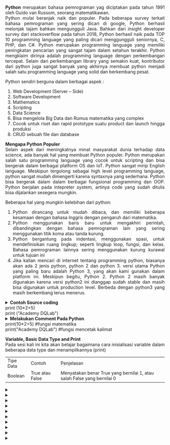 <p align="justify"><b>Python</b> merupakan bahasa pemrograman yag diciptakan pada tahun 1991 oleh Guido van Russom, seorang matematikawan.</br>Python mulai beranjak naik dan populer. Pada beberapa survey terkait bahasa pemrograman yang sering dicari di google, Python berhasil melonjak tajam bahkan mengungguli Java. Bahkan dari insight developer survey dari stackoverflow pada tahun 2018, Python berhasil naik pada TOP 10 programming language yang paling dicari menggungguli seniornya, C, PHP, dan C#. Python merupakan programming language yang memiliki peningkatan pencarian yang sangat tajam dalam setahun terakhir. Python mengklaim dirinya adalah programming language dengan perkembangan tercepat. Selain dari perkembangan library yang semakin kuat, kontributor dari python juga sangat banyak yang akhirnya membuat python menjadi salah satu programming language yang solid dan berkembang pesat.</p>
Python sendiri berguna dalam berbagai aspek :
<ol align="justify"><li>Web Development (Server – Side)</li>
<li>Software Development</li>
<li>Mathematics</li>
<li>Scripting</li>
<li>Data Science</li>
<li>Bisa mengelola Big Data dan Rumus matematika yang complex</li>
<li>Cocok untuk riset dan rapid prototype suatu product dan launch hingga produksi</li>
<li>CRUD sebuah file dan database</li></ol>
<p align="justify"><b>Mengapa Python Populer</b></br>
Selain aspek dari meningkatnya minat masyarakat dunia terhadap data science, ada banyak hal yang membuat Python populer. Python merupakan salah satu programming language yang cocok untuk scripting dan bisa bergerak dalam berbagai platform OS dan IoT. Python sangat mirip English language. Meskipun tergolong sebagai high level programming language, python sangat mudah dimengerti karena syntaxnya yang sederhana. Python bisa bergerak dalam dalam berbagai fungsional programming dan OOP.  Python berjalan pada intepreter system, artinya code yang sudah ditulis bisa dijalankan sesegera mungkin.</p>
Beberapa hal yang mungkin kelebihan dari python:<ol align="justify"><li>Python dirancang untuk mudah dibaca, dan memiliki beberapa kesamaan dengan bahasa Inggris dengan pengaruh dari matematika.</li>
<li>Python menggunakan baris baru untuk mengakhiri perintah, dibandingkan dengan bahasa pemrograman lain yang sering menggunakan titik koma atau tanda kurung.</li>
<li>Python bergantung pada indentasi, menggunakan spasi, untuk mendefinisikan ruang lingkup; seperti lingkup loop, fungsi, dan kelas. Bahasa pemrograman lainnya sering menggunakan kurung kurawal untuk tujuan ini</li>
<li>Jika kalian mencari di internet tentang programming python, biasanya akan ada 2 jenis python, python 2 dan python 3. versi utama Python yang paling baru adalah Python 3, yang akan kami gunakan dalam platform ini. Meskipun begitu, Python 2. Python 2 masih banyak digunakan karena versi python2 ini dianggap sudah stable dan masih bisa digunakan untuk production level. Berbeda dengan python3 yang masih berkembang terus menerus.</li></ol>

<details> <summary><b>Contoh Source coding </b></br>print (10*2+5)</br>
print ("Academy DQLab")
  </summary><table>25</br>
Academy DQLab</table></details>

<details> <summary><b>Melakukan Comment Pada Python</b></br>print(10*2+5) #fungsi matematika</br>
print("Academy DQLab") #fungsi mencetak kalimat
</summary><table>25</br>
Academy DQLab</table></details>

<p align="justify"><b>Variable, Basic Data Type and Print</b></br>Pada sesi kali ini kita akan belajar bagaimana cara inisialisasi variable dalam beberapa data type dan menampilkannya (print)</br><table><tr>
  <td>Tipe Data</td><td>Contoh</td><td>Penjelasan</td></tr>
<tr><td>Boolean</td><td>True atau False</td><td>Menyatakan benar True yang bernilai 1, atau salah False yang bernilai 0</td></tr></table>

<details> <summary><b></br>
</summary><table><img src="https://github.com/yenysyafitry/Advanced-Data-Visualization-with-ggplot2-using-R/blob/main/Screenshot_1.jpg"></table></details>

<details> <summary><b></br>
</summary><table><img src="https://github.com/yenysyafitry/Advanced-Data-Visualization-with-ggplot2-using-R/blob/main/Screenshot_1.jpg"></table></details>
<details> <summary><b></br>
</summary><table><img src="https://github.com/yenysyafitry/Advanced-Data-Visualization-with-ggplot2-using-R/blob/main/Screenshot_1.jpg"></table></details>
<details> <summary><b></br>
</summary><table><img src="https://github.com/yenysyafitry/Advanced-Data-Visualization-with-ggplot2-using-R/blob/main/Screenshot_1.jpg"></table></details>
<details> <summary><b></br>
</summary><table><img src="https://github.com/yenysyafitry/Advanced-Data-Visualization-with-ggplot2-using-R/blob/main/Screenshot_1.jpg"></table></details>
<details> <summary><b></br>
</summary><table><img src="https://github.com/yenysyafitry/Advanced-Data-Visualization-with-ggplot2-using-R/blob/main/Screenshot_1.jpg"></table></details>
<details> <summary><b></br>
</summary><table><img src="https://github.com/yenysyafitry/Advanced-Data-Visualization-with-ggplot2-using-R/blob/main/Screenshot_1.jpg"></table></details>
<details> <summary><b></br>
</summary><table><img src="https://github.com/yenysyafitry/Advanced-Data-Visualization-with-ggplot2-using-R/blob/main/Screenshot_1.jpg"></table></details>
<details> <summary><b></br>
</summary><table><img src="https://github.com/yenysyafitry/Advanced-Data-Visualization-with-ggplot2-using-R/blob/main/Screenshot_1.jpg"></table></details>
<details> <summary><b></br>
</summary><table><img src="https://github.com/yenysyafitry/Advanced-Data-Visualization-with-ggplot2-using-R/blob/main/Screenshot_1.jpg"></table></details>

